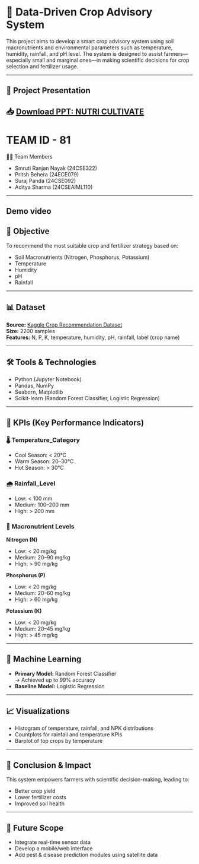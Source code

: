 
# 🌾 Data-Driven Crop Advisory System

This project aims to develop a smart crop advisory system using soil macronutrients and environmental parameters such as temperature, humidity, rainfall, and pH level. The system is designed to assist farmers—especially small and marginal ones—in making scientific decisions for crop selection and fertilizer usage.

---
## 📎 Project Presentation

📥 [Download PPT: NUTRI CULTIVATE](NUTRI%20CULTIVATE.pptx)
--
# TEAM ID - 81
👨‍💻 Team Members
- Smruti Ranjan Nayak (24CSE322)
- Pritsh Behera (24ECE079)
- Suraj Panda (24CSE092)
- Aditya Sharma (24CSEAIML110)

---
## Demo video
## 🎯 Objective

To recommend the most suitable crop and fertilizer strategy based on:
- Soil Macronutrients (Nitrogen, Phosphorus, Potassium)
- Temperature
- Humidity
- pH
- Rainfall

---

## 📊 Dataset

**Source:** [Kaggle Crop Recommendation Dataset](https://www.kaggle.com/datasets/atharvaingle/crop-recommendation-dataset)  
**Size:** 2200 samples  
**Features:** N, P, K, temperature, humidity, pH, rainfall, label (crop name)

---

## 🛠️ Tools & Technologies

- Python (Jupyter Notebook)
- Pandas, NumPy
- Seaborn, Matplotlib
- Scikit-learn (Random Forest Classifier, Logistic Regression)

---

## 📌 KPIs (Key Performance Indicators)

### 🌡️ Temperature_Category
- Cool Season: < 20°C  
- Warm Season: 20–30°C  
- Hot Season: > 30°C

### 🌧️ Rainfall_Level
- Low: < 100 mm  
- Medium: 100–200 mm  
- High: > 200 mm

### 🌱 Macronutrient Levels
**Nitrogen (N)**  
- Low: < 20 mg/kg  
- Medium: 20–90 mg/kg  
- High: > 90 mg/kg  

**Phosphorus (P)**  
- Low: < 20 mg/kg  
- Medium: 20–60 mg/kg  
- High: > 60 mg/kg  

**Potassium (K)**  
- Low: < 20 mg/kg  
- Medium: 20–45 mg/kg  
- High: > 45 mg/kg

---

## 🤖 Machine Learning

- **Primary Model:** Random Forest Classifier  
  → Achieved up to 99% accuracy
- **Baseline Model:** Logistic Regression

---

## 📈 Visualizations

- Histogram of temperature, rainfall, and NPK distributions
- Countplots for rainfall and temperature KPIs
- Barplot of top crops by temperature

---

## 🚀 Conclusion & Impact

This system empowers farmers with scientific decision-making, leading to:
- Better crop yield
- Lower fertilizer costs
- Improved soil health

---

## 🔭 Future Scope

- Integrate real-time sensor data
- Develop a mobile/web interface
- Add pest & disease prediction modules using satellite data
